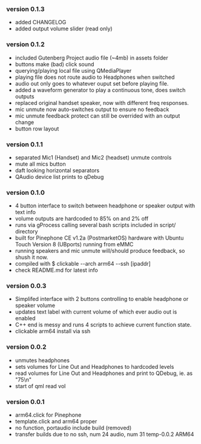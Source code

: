 ### version 0.1.3
- added CHANGELOG
- added output volume slider (read only)


### version 0.1.2
- included Gutenberg Project audio file (~4mb) in assets folder
- buttons make (bad) click sound
- querying/playing local file using QMediaPlayer
- playing file does not route audio to Headphones when switched
- audio out only goes to whatever ouput set before playing file.
- added a waveform generator to play a continuous tone, does switch outputs
- replaced original handset speaker, now with different freq responses.
- mic unmute now auto-switches output to ensure no feedback
- mic unmute feedback protect can still be overrided with an output change
- button row layout

### version 0.1.1
- separated Mic1 (Handset) and Mic2 (headset) unmute controls
- mute all mics button
- daft looking horizontal separators
- QAudio device list prints to qDebug

### version 0.1.0
- 4 button interface to switch between headphone or speaker output with text info
- volume outputs are hardcoded to 85% on and 2% off
- runs via gProcess calling several bash scripts included in script/ directory
- built for Pinephone CE v1.2a (PostmarketOS) hardware with Ubuntu Touch Version 8 (UBports) running from eMMC
- running speakers and mic unmute will/should produce feedback, so shush it now.
- compiled with $ clickable --arch arm64 --ssh [ipaddr]
- check README.md for latest info

### version 0.0.3
- Simplifed interface with 2 buttons controlling to enable headphone or speaker volume
- updates text label with current volume of which ever audio out is enabled
- C++ end is messy and runs 4 scripts to achieve current function state.
- clickable arm64 install via ssh

### version 0.0.2
- unmutes headphones
- sets volumes for Line Out and Headphones to hardcoded levels
- read volumes for Line Out and Headphones and print to QDebug, ie. as "75\n"
- start of qml read vol

### version 0.0.1
- arm64.click for Pinephone
- template.click and arm64 proper
- no function, portaudio include build (removed)
- transfer builds due to no ssh, num 24 audio, num 31 temp-0.0.2 ARM64
